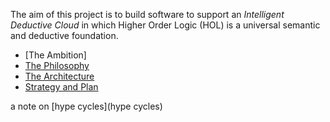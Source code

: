 The aim of this project is to build software to support an _Intelligent Deductive Cloud_ in which Higher Order Logic (HOL) is a universal semantic and deductive foundation.

- [The Ambition]
- [The Philosophy](The-Philosophy)
- [The Architecture](The-Architecture)
- [Strategy and Plan](Strategy-and-Plan)

a note on [hype cycles](hype cycles)

